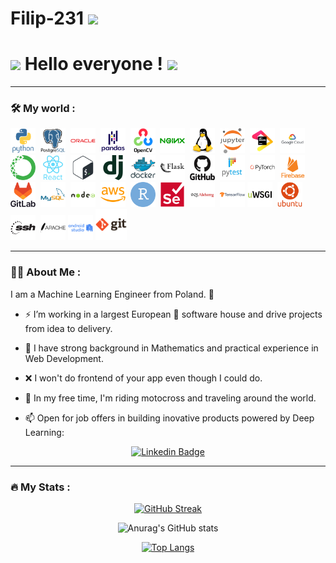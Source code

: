 # Filip-231 <img src="https://media.giphy.com/media/oFvFtrhrmIFFe/giphy.gif" width="20"/>


<h1>
  <img src="https://media.giphy.com/media/hvRJCLFzcasrR4ia7z/giphy.gif" width="30px"/>
  Hello everyone !
  <img src="https://media.giphy.com/media/gG9fVWJdN41NeiHhzk/giphy.gif" width="60"/>
</h1>

---

### :hammer_and_wrench: My world :
<div>
  <img src="https://github.com/devicons/devicon/blob/master/icons/python/python-original-wordmark.svg" title="Python"  alt="Python" width="40" height="40"/>&nbsp;
  <img src="https://github.com/devicons/devicon/blob/master/icons/postgresql/postgresql-original-wordmark.svg" title="PostgreSQL"  alt="PostgreSQL" width="40" height="40"/>&nbsp;
  <img src="https://github.com/devicons/devicon/blob/master/icons/oracle/oracle-original.svg" title="Oracle"  alt="Oracle" width="40" height="40"/>&nbsp;
  <img src="https://github.com/devicons/devicon/blob/master/icons/pandas/pandas-original-wordmark.svg" title="Pandas" alt="Pandas" width="40" height="40"/>&nbsp;
  <img src="https://github.com/devicons/devicon/blob/master/icons/opencv/opencv-original-wordmark.svg" title="OpenCV" alt="OpenCV" width="40" height="40"/>&nbsp;
  <img src="https://github.com/devicons/devicon/blob/master/icons/nginx/nginx-original.svg" title="NginX"  alt="NginX" width="40" height="40"/>&nbsp;
  <img src="https://github.com/devicons/devicon/blob/master/icons/linux/linux-original.svg" title="Linux"  alt="Linux" width="40" height="40"/>&nbsp;
  <img src="https://github.com/devicons/devicon/blob/master/icons/jupyter/jupyter-original-wordmark.svg" title="Jupyter" alt="Jupyter" width="40" height="40"/>&nbsp;
  <img src="https://github.com/devicons/devicon/blob/master/icons/jetbrains/jetbrains-original.svg" title="Jetbrains" alt="Jetbrains" width="40" height="40"/>&nbsp;
  <img src="https://github.com/devicons/devicon/blob/master/icons/googlecloud/googlecloud-original-wordmark.svg" title="GCP" **alt="GCP" width="40" height="40"/>
  <img src="https://github.com/devicons/devicon/blob/master/icons/anaconda/anaconda-original.svg" title="Anaconda" alt="Anaconda" width="40" height="40"/>&nbsp;
  <img src="https://github.com/devicons/devicon/blob/master/icons/react/react-original-wordmark.svg" title="React" alt="React" width="40" height="40"/>&nbsp;
  <img src="https://github.com/devicons/devicon/blob/master/icons/bash/bash-original.svg" title="Bash" alt="Bash" width="40" height="40"/>&nbsp;
  <img src="https://github.com/devicons/devicon/blob/master/icons/django/django-plain.svg" title="Django" alt="Django" width="40" height="40"/>&nbsp;
  <img src="https://github.com/devicons/devicon/blob/master/icons/docker/docker-original-wordmark.svg" title="Docker" alt="Docker" width="40" height="40"/>&nbsp;
  <img src="https://github.com/devicons/devicon/blob/master/icons/flask/flask-original-wordmark.svg" title="Flask" alt="Flask " width="40" height="40"/>&nbsp;
  <img src="https://github.com/devicons/devicon/blob/master/icons/github/github-original-wordmark.svg"  title="GitHub" alt="GitHub" width="40" height="40"/>&nbsp;
  <img src="https://github.com/devicons/devicon/blob/master/icons/pytest/pytest-original-wordmark.svg" title="Pytest" alt="Pytest" width="40" height="40"/>&nbsp;
  <img src="https://github.com/devicons/devicon/blob/master/icons/pytorch/pytorch-original-wordmark.svg" title="PyTorch" alt="PyTorch" width="40" height="40"/>&nbsp;
  <img src="https://github.com/devicons/devicon/blob/master/icons/firebase/firebase-plain-wordmark.svg" title="Firebase" alt="Firebase" width="40" height="40"/>&nbsp;
  <img src="https://github.com/devicons/devicon/blob/master/icons/gitlab/gitlab-original-wordmark.svg" title="GitLab"  alt="GitLab" width="40" height="40"/>&nbsp;
  <img src="https://github.com/devicons/devicon/blob/master/icons/mysql/mysql-original-wordmark.svg" title="MySQL"  alt="MySQL" width="40" height="40"/>&nbsp;
  <img src="https://github.com/devicons/devicon/blob/master/icons/nodejs/nodejs-original-wordmark.svg" title="NodeJS" alt="NodeJS" width="40" height="40"/>&nbsp;
  <img src="https://github.com/devicons/devicon/blob/master/icons/amazonwebservices/amazonwebservices-plain-wordmark.svg" title="AWS" alt="AWS" width="40" height="40"/>&nbsp;
  <img src="https://github.com/devicons/devicon/blob/master/icons/rstudio/rstudio-original.svg" title="RStudio"  alt="RStudio" width="40" height="40"/>&nbsp;
  <img src="https://github.com/devicons/devicon/blob/master/icons/selenium/selenium-original.svg" title="Selenium" alt="Selenium" width="40" height="40"/>&nbsp;
  <img src="https://github.com/devicons/devicon/blob/master/icons/sqlalchemy/sqlalchemy-original-wordmark.svg" title="SQLAlchemy" alt="SQLAlchemy" width="40" height="40"/>&nbsp;
  <img src="https://github.com/devicons/devicon/blob/master/icons/tensorflow/tensorflow-original-wordmark.svg" title="TensorFlow" **alt="TensorFlow" width="40" height="40"/>
  <img src="https://github.com/devicons/devicon/blob/master/icons/uwsgi/uwsgi-original.svg" title="uWSGI"  alt="uWSGI" width="40" height="40"/>&nbsp;
  <img src="https://github.com/devicons/devicon/blob/master/icons/ubuntu/ubuntu-plain-wordmark.svg" title="ubuntu" alt="ubuntu" width="40" height="40"/>&nbsp;
  <img src="https://github.com/devicons/devicon/blob/master/icons/ssh/ssh-original-wordmark.svg" title="SSH" alt="SSH" width="40" height="40"/>&nbsp;
  <img src="https://github.com/devicons/devicon/blob/master/icons/apache/apache-plain-wordmark.svg" title="Apache" **alt="TensorFlow" width="40" height="40"/>
  <img src="https://github.com/devicons/devicon/blob/master/icons/androidstudio/androidstudio-plain-wordmark.svg" title="AndroidStudio" **alt="AndroidStudio" width="40" height="40"/>
  <img src="https://github.com/devicons/devicon/blob/master/icons/git/git-original-wordmark.svg" title="Git" **alt="Git" width="50" height="50"/>
</div>

</div>

---

### :woman_technologist: About Me :
I am a Machine Learning Engineer from Poland. :robot: 

- :zap: I’m working in a largest European :snake: software house and drive projects from idea to delivery.

- :medal_sports: I have strong background in Mathematics and practical experience in Web Development.

- :x: I won't do frontend of your app even though I could do.

- :rocket: In my free time, I'm riding motocross and traveling around the world.

- :mailbox: Open for job offers in building inovative products powered by Deep Learning:  
<div id="stats" align="center">

[![Linkedin Badge](https://img.shields.io/badge/LinkedIn-blue?style=for-the-badge&logo=linkedin&logoColor=white)](https://www.linkedin.com/in/filip-szmid-a1081519a/)

</div>

---

### :fire: My Stats :

<div id="stats" align="center">

[![GitHub Streak](http://github-readme-streak-stats.herokuapp.com?user=Filip-231&show_icons=true&count_private=true&theme=github-dark-blue&border_radius=8.6&date_format=j%20M%5B%20Y%5D&mode=weekly)](https://git.io/streak-stats)

![Anurag's GitHub stats](https://github-readme-stats.vercel.app/api?username=Filip-231&count_private=true&show_icons=true&theme=tokyonight)


[![Top Langs](https://github-readme-stats.vercel.app/api/top-langs/?username=Filip-231&exclude_repo=machine-learning,deep-learning,video-server-payments,fcc-webpack-demoapp&hide=jupyter%20notebook&layout=compact&theme=vision-friendly-dark)](https://github.com/anuraghazra/github-readme-stats)

</div>




<!-- <div id="header" align="left">
  <img src="https://media.giphy.com/media/gG9fVWJdN41NeiHhzk/giphy.gif" width="100"/>
  <img src="https://media.giphy.com/media/KAq5w47R9rmTuvWOWa/giphy.gif" width="100"/> -->
<!-- <div id="badges">
  <a href="https://www.linkedin.com/in/filip-szmid-a1081519a/">
  <img src="https://img.shields.io/badge/LinkedIn-blue?style=for-the-badge&logo=linkedin&logoColor=white" alt="LinkedIn Badge"/>
  </a>
</div> -->
